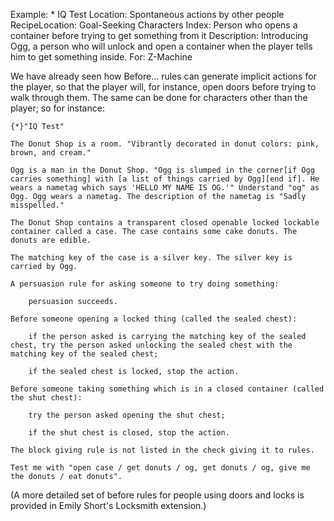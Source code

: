 Example: * IQ Test
Location: Spontaneous actions by other people
RecipeLocation: Goal-Seeking Characters
Index: Person who opens a container before trying to get something from it
Description: Introducing Ogg, a person who will unlock and open a container when the player tells him to get something inside.
For: Z-Machine

  
We have already seen how Before... rules can generate implicit actions for the player, so that the player will, for instance, open doors before trying to walk through them. The same can be done for characters other than the player; so for instance:

  

``` inform7
{*}"IQ Test"

The Donut Shop is a room. "Vibrantly decorated in donut colors: pink, brown, and cream."

Ogg is a man in the Donut Shop. "Ogg is slumped in the corner[if Ogg carries something] with [a list of things carried by Ogg][end if]. He wears a nametag which says 'HELLO MY NAME IS OG.'" Understand "og" as Ogg. Ogg wears a nametag. The description of the nametag is "Sadly misspelled."

The Donut Shop contains a transparent closed openable locked lockable container called a case. The case contains some cake donuts. The donuts are edible.

The matching key of the case is a silver key. The silver key is carried by Ogg.

A persuasion rule for asking someone to try doing something:

	persuasion succeeds.

Before someone opening a locked thing (called the sealed chest):

	if the person asked is carrying the matching key of the sealed chest, try the person asked unlocking the sealed chest with the matching key of the sealed chest;

	if the sealed chest is locked, stop the action.

Before someone taking something which is in a closed container (called the shut chest):

	try the person asked opening the shut chest;

	if the shut chest is closed, stop the action.

The block giving rule is not listed in the check giving it to rules.

Test me with "open case / get donuts / og, get donuts / og, give me the donuts / eat donuts".
```

  
(A more detailed set of before rules for people using doors and locks is provided in Emily Short's Locksmith extension.)

